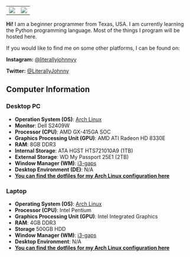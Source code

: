 <table>
  <tr>
    <td align="center" style="padding=0;width=50%;">
      <img align="center" style="padding=0;" src="https://github-readme-stats.vercel.app/api?username=literallyjohnny&count_private=true&include_all_commits=true&show_icons=true&hide_title=true&hide_border=true"/>
    </td>
    <td align="center" style="padding=0;width=50%;">
      <img align="center" style="padding=0;" src="https://github-readme-stats.vercel.app/api/top-langs/?username=literallyjohnny&layout=compact&hide_border=true"/>
    </td>
  </tr>
</table>

**Hi!** I am a beginner programmer from Texas, USA. I am currently learning the Python programming language. Most of the things I program will be hosted here.

If you would like to find me on some other platforms, I can be found on:

**Instagram:** [@literallyjohnnyy](https://instagram.com/literallyjohnnyy)

**Twitter:** [@LiterallyJohnny](https://twitter.com/LiterallyJohnny)

## Computer Information
### Desktop PC
- **Operation System (OS)**: [Arch Linux](https://archlinux.org)
- **Monitor**: Dell S2409W
- **Processor (CPU)**: AMD GX-415GA SOC
- **Graphics Processing Unit (GPU)**: AMD ATI Radeon HD 8330E
- **RAM**: 8GB DDR3
- **Internal Storage**: ATA HGST HTS721010A9 (1TB)
- **External Storage**: WD My Passport 25E1 (2TB)
- **Window Manager (WM)**: [i3-gaps](https://github.com/Airblader/i3)
- **Desktop Environment (DE)**: N/A
- [**You can find the dotfiles for my Arch Linux configuration here**](https://github.com/LiterallyJohnny/Dotfiles)

### Laptop
- **Operating System (OS)**: [Arch Linux](https://archlinux.org/)
- **Processor (CPU)**: Intel Pentium
- **Graphics Processing Unit (GPU)**: Intel Integrated Graphics
- **RAM**: 4GB DDR3
- **Storage** 500GB HDD
- **Window Manager (WM)**: [i3-gaps](https://github.com/Airblader/i3)
- **Desktop Environment**: N/A
- [**You can find the dotfiles for my Arch Linux configuration here**](https://github.com/LiterallyJohnny/Dotfiles)
